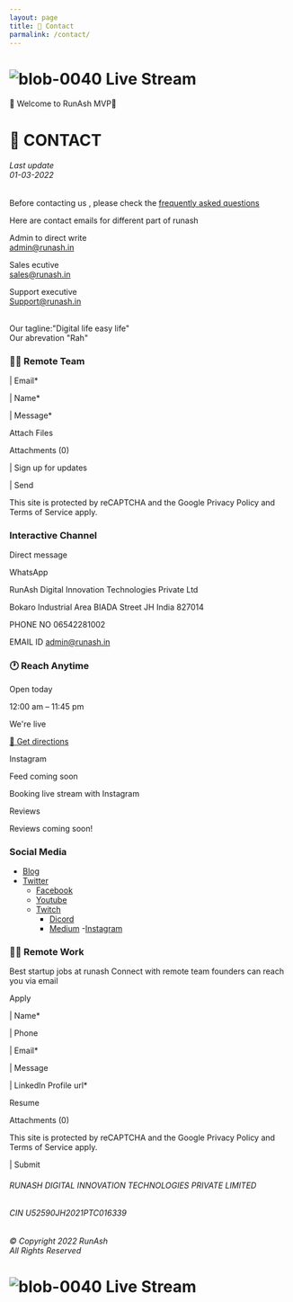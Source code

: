 ```yaml
---
layout: page 
title: 🤝 Contact 
parmalink: /contact/ 
--- 
```



# ![blob-0040](https://user-images.githubusercontent.com/61916324/132724592-e5bef25e-36d9-4da8-bbc6-84a24183c8e2.png) Live Stream
👏 Welcome to RunAsh MVP🚀   

# 🤝 CONTACT # 

###### Last update<br>01-03-2022<br> ######
Before contacting us , please check the [frequently asked questions ](https://)<br>

Here are contact emails for different part of runash

Admin to direct write<br>[admin@runash.in](admin@runash.in)

Sales ecutive<br>[sales@runash.in](sales@runash.in)

Support executive<br>[Support@runash.in](support@runash.in)

<br>Our tagline:"Digital life easy life"<br>Our abrevation "Rah"








### 🧑‍💻 Remote Team ###

| Email*

| Name*

| Message*

Attach Files

Attachments (0)

| Sign up for updates

| Send



This site is protected by reCAPTCHA and the Google Privacy Policy and Terms of Service apply.

### Interactive Channel ###

Direct message 

WhatsApp

RunAsh Digital Innovation Technologies Private Ltd

Bokaro Industrial Area BIADA Street JH India 827014

PHONE NO 06542281002

EMAIL ID admin@runash.in

### 🕐 Reach Anytime ###

Open today

12:00 am – 11:45 pm

 

We're live

[🧭 Get directions](https://)

Instagram

Feed coming soon

Booking live stream with Instagram 

Reviews

Reviews coming soon!

### Social Media 
- [Blog](https://runash.in/blog)
- [Twitter](https://twitter.com/runashstartup)
   - [Facebook](https://facebook.com/runashstartup)
    - [Youtube](https://youtube.com/)
     - [Twitch](https://twitch.com/rlivestream)
       - [Dicord](https://discord.com/runash)
        - [Medium](https://medium.com/runash)
           -[Instagram](https://instagram.com/runashstartup)

### 🧑‍💻 Remote Work ###

Best startup jobs at runash
Connect with remote team founders can reach you via email




Apply

| Name*

| Phone

| Email*

| Message

| LinkedIn Profile url*

Resume

Attachments (0)

This site is protected by reCAPTCHA and the Google Privacy Policy and Terms of Service apply.

| Submit

###### RUNASH DIGITAL INNOVATION TECHNOLOGIES PRIVATE LIMITED ######

###### CIN U52590JH2021PTC016339 ######

###### © Copyright 2022 RunAsh <br>All Rights Reserved ######

# ![blob-0040](https://user-images.githubusercontent.com/61916324/132724592-e5bef25e-36d9-4da8-bbc6-84a24183c8e2.png) Live Stream
